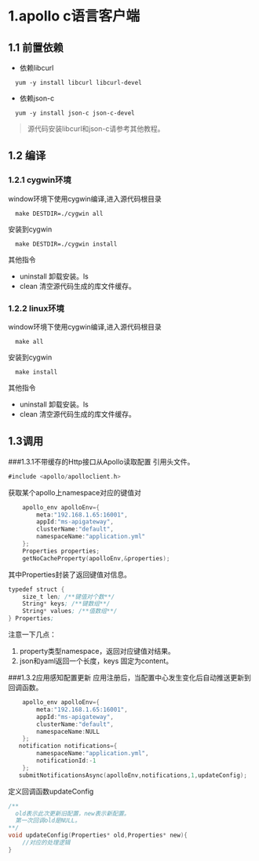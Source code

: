 # 1.apollo c语言客户端
## 1.1 前置依赖
- 依赖libcurl 
```shell
  yum -y install libcurl libcurl-devel
```
- 依赖json-c
```shell
  yum -y install json-c json-c-devel
```
> 源代码安装libcurl和json-c请参考其他教程。
## 1.2 编译
### 1.2.1 cygwin环境
window环境下使用cygwin编译,进入源代码根目录
```shell
  make DESTDIR=./cygwin all
```
安装到cygwin
```shell
  make DESTDIR=./cygwin install
```
其他指令
- uninstall 卸载安装。ls
- clean 清空源代码生成的库文件缓存。
### 1.2.2 linux环境
window环境下使用cygwin编译,进入源代码根目录
```shell
  make all
```
安装到cygwin
```shell
  make install
```
其他指令
- uninstall 卸载安装。ls
- clean 清空源代码生成的库文件缓存。
## 1.3调用
###1.3.1不带缓存的Http接口从Apollo读取配置
引用头文件。
```asm
#include <apollo/apolloclient.h>
```
获取某个apollo上namespace对应的键值对
```c
    apollo_env apolloEnv={
        meta:"192.168.1.65:16001",
        appId:"ms-apigateway",
        clusterName:"default",
        namespaceName:"application.yml"
    };
    Properties properties;
    getNoCacheProperty(apolloEnv,&properties);
```
其中Properties封装了返回键值对信息。
```asm
typedef struct {
    size_t len; /**键值对个数**/
    String* keys; /**键数组**/
    String* values; /**值数组**/
} Properties;
```
注意一下几点：
 1. property类型namespace，返回对应键值对结果。
 2. json和yaml返回一个长度，keys 固定为content。
 
###1.3.2应用感知配置更新
应用注册后，当配置中心发生变化后自动推送更新到回调函数。
```c
    apollo_env apolloEnv={
        meta:"192.168.1.65:16001",
        appId:"ms-apigateway",
        clusterName:"default",
        namespaceName:NULL
    };
   notification notifications={
        namespaceName:"application.yml",
        notificationId:-1
    };
   submitNotificationsAsync(apolloEnv,notifications,1,updateConfig);
```
定义回调函数updateConfig
```c
/**
  old表示此次更新旧配置，new表示新配置。
  第一次回调old是NULL。
**/
void updateConfig(Properties* old,Properties* new){
    //对应的处理逻辑
}
```
